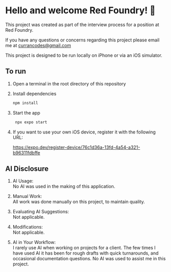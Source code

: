 # Hello and welcome Red Foundry! 👋

This project was created as part of the interview process for a position at Red Foundry.

If you have any questions or concerns regarding this project please email me at currancodes@gmail.com

This project is designed to be run locally on iPhone or via an iOS simulator.

## To run

1. Open a terminal in the root directory of this repository

2. Install dependencies

   ```bash
   npm install
   ```

3. Start the app

   ```bash
    npx expo start
   ```
4. If you want to use your own iOS device, register it with the following URL:

    https://expo.dev/register-device/76c1d36a-13fd-4a54-a321-b96311fdbffe



## AI Disclosure

1. AI Usage:\
      No AI was used in the making of this application.

2. Manual Work:\
      All work was done manually on this project, to maintain quality.

3. Evaluating AI Suggestions:\
      Not applicable.

4. Modifications:\
      Not applicable.
   
5. AI in Your Workflow:\
      I rarely use AI when working on projects for a client. The few times I have used AI it has been for rough drafts with quick turnarounds, and occasional documentation questions. No AI was used to assist me in this project.


